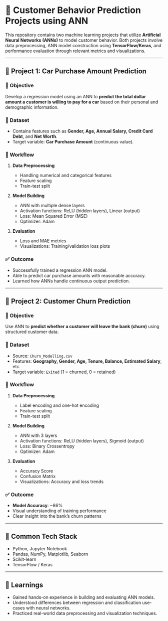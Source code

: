 
# 🧠 Customer Behavior Prediction Projects using ANN

This repository contains two machine learning projects that utilize **Artificial Neural Networks (ANNs)** to model customer behavior. Both projects involve data preprocessing, ANN model construction using **TensorFlow/Keras**, and performance evaluation through relevant metrics and visualizations.

---

## 🚗 Project 1: Car Purchase Amount Prediction

### 🎯 Objective  
Develop a regression model using an ANN to **predict the total dollar amount a customer is willing to pay for a car** based on their personal and demographic information.

### 📄 Dataset  
- Contains features such as **Gender, Age, Annual Salary, Credit Card Debt**, and **Net Worth**.
- Target variable: **Car Purchase Amount** (continuous value).

### 🧰 Workflow  
1. **Data Preprocessing**
   - Handling numerical and categorical features
   - Feature scaling
   - Train-test split

2. **Model Building**
   - ANN with multiple dense layers
   - Activation functions: ReLU (hidden layers), Linear (output)
   - Loss: Mean Squared Error (MSE)
   - Optimizer: Adam

3. **Evaluation**
   - Loss and MAE metrics
   - Visualizations: Training/validation loss plots

### ✅ Outcome  
- Successfully trained a regression ANN model.
- Able to predict car purchase amounts with reasonable accuracy.
- Learned how ANNs handle continuous output prediction.

---

## 🔁 Project 2: Customer Churn Prediction

### 🎯 Objective  
Use ANN to **predict whether a customer will leave the bank (churn)** using structured customer data.

### 📄 Dataset  
- Source: `Churn_Modelling.csv`
- Features: **Geography, Gender, Age, Tenure, Balance, Estimated Salary**, etc.
- Target variable: `Exited` (1 = churned, 0 = retained)

### 🧰 Workflow  
1. **Data Preprocessing**
   - Label encoding and one-hot encoding
   - Feature scaling
   - Train-test split

2. **Model Building**
   - ANN with 3 layers
   - Activation functions: ReLU (hidden layers), Sigmoid (output)
   - Loss: Binary Crossentropy
   - Optimizer: Adam

3. **Evaluation**
   - Accuracy Score
   - Confusion Matrix
   - Visualizations: Accuracy and loss trends

### ✅ Outcome  
- **Model Accuracy**: ~86%
- Visual understanding of training performance
- Clear insight into the bank’s churn patterns

---

## 🧰 Common Tech Stack

- Python, Jupyter Notebook  
- Pandas, NumPy, Matplotlib, Seaborn  
- Scikit-learn  
- TensorFlow / Keras  

---

## 🧠 Learnings

- Gained hands-on experience in building and evaluating ANN models.
- Understood differences between regression and classification use-cases with neural networks.
- Practiced real-world data preprocessing and visualization techniques.
